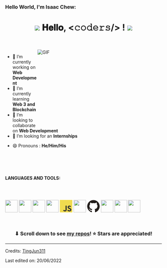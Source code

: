 ### Hello World, I'm Isaac Chew:

<h1 align="center">
  <a target="_blank">
    <img src="https://github.com/JayantGoel001/JayantGoel001/blob/master/GIF/Earth.gif" width="24px" style="max-width:100%;">
  </a>
  𝐇𝐞𝐥𝐥𝐨, &lt;𝚌𝚘𝚍𝚎𝚛𝚜/&gt; !
  <a target="_blank">
    <img src="https://github.com/JayantGoel001/JayantGoel001/blob/master/GIF/Hi.gif" width="40px" />
  </a>
</h1>

<br/>
<br/>
<a target="_blank">
  <img align="right" height="250" width="400" alt="GIF" src="https://github.com/JayantGoel001/JayantGoel001/blob/master/GIF/code.gif">
</a>

- 🔭 I’m currently working on **Web Development**
- 🌱 I’m currently learning **Web 3 and Blockchain**
- 👯 I’m looking to collaborate on **Web Development**
- 🤔 I’m looking for an **Internships**
<!-- - 💬 Ask me about Anything [here](https://github.com/smir45/smir45/issues/1)! I am happy to help. -->
- 😄 Pronouns : **He/Him/His**


<br/>
<br/>


<!-- <p align="center">  
  <img src="https://komarev.com/ghpvc/?username=smir45" alt="smir45" />
  <img alt="GitHub followers" src="https://img.shields.io/github/followers/smir45?label=Followers&style=social"> •   
  <img src="https://img.shields.io/github/stars/smir45?label=Stars" alt="Total Stars">
</p> -->




#

<!-- <a target="_blank"><img align="left" height="300" width="300" alt="GIF" src="https://github.com/JayantGoel001/JayantGoel001/blob/master/GIF/github.gif"></a>
<br/> -->


**LANGUAGES AND TOOLS:**  

<br/>
<br/>



<code><img height="40" width="40" src="https://encrypted-tbn0.gstatic.com/images?q=tbn:ANd9GcT_A0HE4LwmoDHHZDK6JyoeGMydojnDjaG_M586fu4KDhILDeyxPPK75uQ7N-QiN-cEr48&usqp=CAU"></code>
<code><img height="40" width="40" src="https://cdn4.iconfinder.com/data/icons/logos-3/600/React.js_logo-512.png"></code>
<code><img height="40" width="40" src="https://brandeps.com/logo-download/C/C-Sharp-logo-vector-01.svg"></code>
<code><img height="40" width="40" src="https://cdn.iconscout.com/icon/free/png-256/css-131-722685.png"></code>
<code><img height="40" width="40" src="https://raw.githubusercontent.com/github/explore/80688e429a7d4ef2fca1e82350fe8e3517d3494d/topics/javascript/javascript.png"></code>
<code><img height="40" width="40" src="https://upload.wikimedia.org/wikipedia/commons/thumb/3/3f/Git_icon.svg/1024px-Git_icon.svg.png"></code>
<code><img height="40" width="40" src="https://raw.githubusercontent.com/github/explore/80688e429a7d4ef2fca1e82350fe8e3517d3494d/topics/github-api/github-api.png"></code>
<code><img height="40" width="40" src="https://cdn.worldvectorlogo.com/logos/nodejs-icon.svg"></code>
<code><img height="40" width="40" src="https://encrypted-tbn0.gstatic.com/images?q=tbn:ANd9GcRT1PKsfJXnxOqnTRiIZ8VcdJDYBXD-qZnnpw&usqp=CAU"></code>
<code><img height="40" width="40" src="https://cdn.iconscout.com/icon/free/png-512/mongodb-3-1175138.png"></code>

<!-- <code><img height="40" width="40" src="https://cdn.worldvectorlogo.com/logos/tailwindcss.svg"></code> -->
<!-- <code><img height="40" width="40" src="https://cdn.iconscout.com/icon/free/png-512/saas-457964.png"></code> -->
<!-- <code><img height="40" width="40" src="https://seeklogo.com/images/N/next-js-logo-8FCFF51DD2-seeklogo.com.png"></code> -->
<!-- <code><img height="40" width="40" src="https://www.flaticon.com/svg/static/icons/svg/1216/1216733.svg"></code> -->
<!-- <code><img height="40" width="40" src="https://blog.golang.org/go-brand/Go-Logo/SVG/Go-Logo_Blue.svg"></code> -->
<!-- <code><img height="40" width="40" src="https://raw.githubusercontent.com/github/explore/80688e429a7d4ef2fca1e82350fe8e3517d3494d/topics/typescript/typescript.png"></code> -->
<!-- <code><img height="40" width="40" src="https://raw.githubusercontent.com/github/explore/80688e429a7d4ef2fca1e82350fe8e3517d3494d/topics/firebase/firebase.png"></code> -->
<!-- <code><img height="40" width="40" src="https://cdn.worldvectorlogo.com/logos/postgresql.svg"></code> -->
<!-- <code><img height="40" width="40" src="https://raw.githubusercontent.com/reduxjs/redux/master/logo/logo.png"></code> -->
<!-- <code><img height="40" width="40" src="https://raw.githubusercontent.com/github/explore/80688e429a7d4ef2fca1e82350fe8e3517d3494d/topics/angular/angular.png"></code> -->
<!-- <code><img height="40" width="40" src="https://upload.wikimedia.org/wikipedia/commons/a/ab/Linux_Logo_in_Linux_Libertine_Font.svg"></code> -->

<br/>
<!-- 
#
## 🔥 My contribution streak

<p align="center">
  <a href="https://github.com/TingJun311/github-readme-streak-stats">
    <img src="https://github-readme-streak-stats.herokuapp.com/?user=TingJun311#version3"/>
  </a>
</p> -->

<h3 align="center">⬇ Scroll down to see <a href="https://github.com/TingJun311?tab=repositories">my repos</a>! ⭐ Stars are appreciated!</h3>



<!-- 
<br/>

### ⚙️ &nbsp; GitHub Analytics

<p align="center">
<a href="https://github.com/smir45">
  <img height="180em" src="https://github-readme-stats-eight-theta.vercel.app/api?username=smir45&show_icons=true&theme=vue-light&include_all_commits=true&count_private=true" />
  <img height="180em" src="https://github-readme-stats-eight-theta.vercel.app/api/top-langs/?username=smir45&layout=compact&exclude_lang=java+r&theme=vue-light" />
</a>
</p> -->



<!-- <div align="center">


<br/> -->



<!-- 
### 📅 Isometric commit calendar

The *isocalendar* plugin displays an isometric view of your commits calendar, along with a few additional stats like current streak and commit average per day.

<table>
  <td align="center">
    <img src="https://github.com/lowlighter/lowlighter/blob/master/metrics.plugin.isocalendar.svg">
    <details><summary>Full year version</summary>
      <img src="https://github.com/lowlighter/lowlighter/blob/master/metrics.plugin.isocalendar.fullyear.svg">
    </details>
    <img width="900" height="1" alt="">
    
  </td>
</table> -->


------
Credits: [TingJun311](https://github.com/TingJun311)

Last edited on: 20/06/2022



<!--
**TingJun311/TingJun311** is a ✨ _special_ ✨ repository because its `README.md` (this file) appears on your GitHub profile.

Here are some ideas to get you started:

- 🔭 I’m currently working on ...
- 🌱 I’m currently learning ...
- 👯 I’m looking to collaborate on ...
- 🤔 I’m looking for help with ...
- 💬 Ask me about ...
- 📫 How to reach me: ...
- 😄 Pronouns: ...
- ⚡ Fun fact: ...
-->
